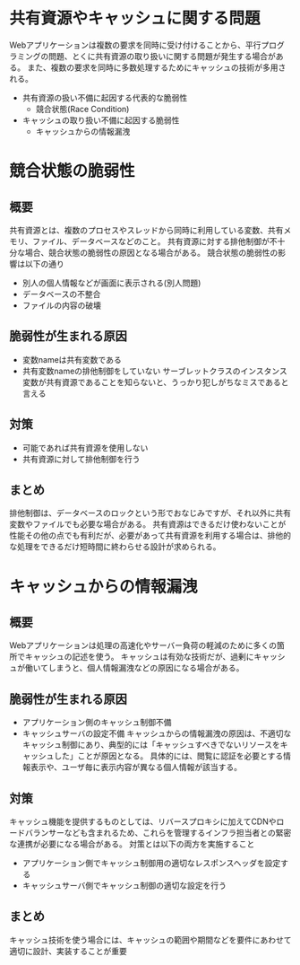 # 共有資源やキャッシュに関する問題
Webアプリケーションは複数の要求を同時に受け付けることから、平行プログラミングの問題、とくに共有資源の取り扱いに関する問題が発生する場合がある。
また、複数の要求を同時に多数処理するためにキャッシュの技術が多用される。
- 共有資源の扱い不備に起因する代表的な脆弱性
  - 競合状態(Race Condition)
- キャッシュの取り扱い不備に起因する脆弱性
  - キャッシュからの情報漏洩

# 競合状態の脆弱性
## 概要
共有資源とは、複数のプロセスやスレッドから同時に利用している変数、共有メモリ、ファイル、データベースなどのこと。
共有資源に対する排他制御が不十分な場合、競合状態の脆弱性の原因となる場合がある。
競合状態の脆弱性の影響は以下の通り
- 別人の個人情報などが画面に表示される(別人問題)
- データベースの不整合
- ファイルの内容の破壊

## 脆弱性が生まれる原因
- 変数nameは共有変数である
- 共有変数nameの排他制御をしていない
サーブレットクラスのインスタンス変数が共有資源であることを知らないと、うっかり犯しがちなミスであると言える

## 対策
- 可能であれば共有資源を使用しない
- 共有資源に対して排他制御を行う

## まとめ
排他制御は、データベースのロックという形でおなじみですが、それ以外に共有変数やファイルでも必要な場合がある。
共有資源はできるだけ使わないことが性能その他の点でも有利だが、必要があって共有資源を利用する場合は、排他的な処理をできるだけ短時間に終わらせる設計が求められる。

# キャッシュからの情報漏洩
## 概要
Webアプリケーションは処理の高速化やサーバー負荷の軽減のために多くの箇所でキャッシュの記述を使う。
キャッシュは有効な技術だが、過剰にキャッシュが働いてしまうと、個人情報漏洩などの原因になる場合がある。

## 脆弱性が生まれる原因
- アプリケーション側のキャッシュ制御不備
- キャッシュサーバの設定不備
キャッシュからの情報漏洩の原因は、不適切なキャッシュ制御にあり、典型的には「キャッシュすべきでないリソースをキャッシュした」ことが原因となる。
具体的には、閲覧に認証を必要とする情報表示や、ユーザ毎に表示内容が異なる個人情報が該当する。

## 対策
キャッシュ機能を提供するものとしては、リバースプロキシに加えてCDNやロードバランサーなども含まれるため、これらを管理するインフラ担当者との緊密な連携が必要になる場合がある。
対策とは以下の両方を実施すること
- アプリケーション側でキャッシュ制御用の適切なレスポンスヘッダを設定する
- キャッシュサーバ側でキャッシュ制御の適切な設定を行う

## まとめ
キャッシュ技術を使う場合には、キャッシュの範囲や期間などを要件にあわせて適切に設計、実装することが重要
